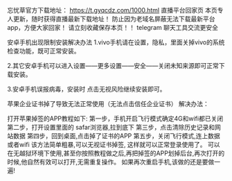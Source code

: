 忘忧草官方下载地址： https://t.gyqcdz.com/1000.html
直播平台回家页
本页专人更新，随时获得直播最新下载地址！ 防止因为老域名屏蔽无法下载最新平台app，方便大家回家！ 请立刻收藏保存本页！！ telegram 聊天工具交流更安全

安卓手机出现限制安装解决办法
1.vivo手机请在设置，隐私，里面关掉vivo的系统检查功能，既可正常安装。

2.其它安卓手机可以进入设置——更多设置——安全——关闭未知来源即可正常下载安装。

3.安卓手机误报病毒，安装时 点击无视风险继续安装即可。

苹果企业证书掉了导致无法正常使用（无法点击信任企业证书） 解决办法：

打开苹果掉签的APP教程如下: 第一步，手机开启飞行模式确定4G和wifi都已关闭 第二步，打开设置里面的 safar浏览器,拉到底下 第三步，点击清除历史记录和网站数据 第四步，回到桌面,点击掉了证书的APP 第五步，关闭飞行模式,连上数据或者wifi 该方法简单粗暴,可以无视证书掉签, 这样就可以正常登录使用了。 可以在无越狱环境下使用,甚至你按照教程做之后,再把掉签的APP划掉后台,再次打开的时候,他自然有效可以打开,无需重复操作。 如果再次重启手机,该做的还是要做一遍!
